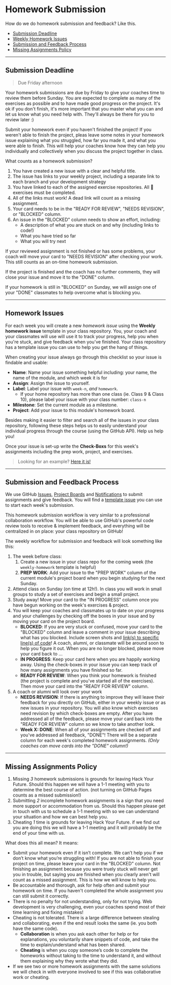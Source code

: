 # Homework Submission

How do we do homework submission and feedback? Like this.

- [Submission Deadline](#submission-deadline)
- [Weekly Homework Issues](#homework-issues)
- [Submission and Feedback Process](#submission-and-feedback-process)
- [Missing Assignments Policy](#missing-assignments-policy)

---

## Submission Deadline

> Due Friday afternoon

Your homework submissions are due by Friday to give your coaches time to review them before Sunday. You are expected to complete as many of the exercises as possible and to have made good progress on the project. It's ok if you don't finish, it's more important that you master what you can and let us know what you need help with. They'll always be there for you to review later :)

Submit your homework even if you haven't finished the project! If you weren't able to finish the project, pleas leave some notes in your homework issue explaining what you struggled, how far you made it, and what you were able to finish. This will help your coaches know how they can help you individually and collectively when you discuss the project together in class.

What counts as a homework submission?

1. You have created a new issue with a clear and helpful title.
1. The issue has links to your weekly project, including a separate link to each branch and your development strategy
1. You have linked to each of the assigned exercise repositories.  All :egg: exercises must be completed.
1. All of the links must work! A dead link will count as a missing assignment.
1. Your card needs to be in the "READY FOR REVIEW", "NEEDS REVISION", or "BLOCKED" column.
1. An issue in the "BLOCKED" column needs to show an effort, including:
    * A description of what you are stuck on and why (including links to code!)
    * What you have tried so far
    * What you will try next

If your reviewed assignment is not finished or has some problems, your coach will move your card to "NEEDS REVISION" after checking your work. This still counts as an on-time homework submission.

If the project is finished and the coach has no further comments, they will close your issue and move it to the "DONE" column.

If your homework is still in "BLOCKED" on Sunday, we will assign one of your "DONE" classmates to help overcome what is blocking you.

---

## Homework Issues

For each week you will create a new _homework issue_ using the __Weekly homework issue__ template in your class repository. You, your coach and your classmates will use will use it to track your progress, help you when you're stuck, and give feedback when you've finished. Your class repository has a template issue you can use to help you get the hang of things.

When creating your issue always go through this checklist so your issue is findable and usable:

- **Name**: Name your issue something helpful including: your name, the name of the module, and which week it is for
- **Assign**: Assign the issue to yourself.
- **Label**: Label your issue with `week-n`, _and_ `homework`.
  - If your home repository has more than one class (ie. Class 9 & Class 10), please label your issue with your class number: `class-n`
- **Milestone**: Set the current module as a milestone.
- **Project**: Add your issue to this module's homework board.

Besides making it easier to filter and search all of the issues in your class repository, following these steps helps us to easily understand your individual progress through the course (using the GitHub API). Help us help you!

Once your issue is set-up write the **Check-Boxs** for this week's assignments including the prep work, project, and exercises.

> Looking for an example? [Here it is!](https://github.com/HackYourFutureBelgium/class-9-10/issues/153)

---

## Submission and Feedback Process

We use GitHub [Issues](https://help.github.com/en/github/managing-your-work-on-github/about-issues), [Project Boards](https://codeburst.io/an-introduction-to-github-project-boards-2944e6ffbf3c) and [Notifications](https://help.github.com/en/github/receiving-notifications-about-activity-on-github/about-notifications) to submit assignments and give feedback. You will find a [template issue](https://help.github.com/en/github/building-a-strong-community/about-issue-and-pull-request-templates) you can use to start each week's submission.

This homework submission workflow is very similar to a professional collaboration workflow. You will be able to use GitHub's powerful code review tools to receive & implement feedback, and everything will be centralized in on place: your class repository on GitHub!

The weekly workflow for submission and feedback will look something like this:

1. The week before class:
   1. Create a new issue in your class repo for the coming week (the `weekly-homework` template is helpful)
   1. **PREP WORK**: Add your issue to the "PREP WORK" column of the current module's project board when you begin studying for the next Sunday.
1. Attend class on Sunday (on time at 12h!). In class you will work in small groups to study a set of exercises and begin a small project.
1. Study away! Move your card to the "IN PROGRESS" column once you have begun working on the week's exercises & project.
1. You will keep your coaches and classmates up to date on your progress and your challenges by checking off the boxes in your issue and by moving your card on the project board.
   - **BLOCKED**: If you are very stuck or confused, move your card to the "BLOCKED" column and leave a comment in your issue describing what has you blocked. Include screen shots and [link(s) to specific line(s) of code](https://help.github.com/en/github/managing-your-work-on-github/creating-a-permanent-link-to-a-code-snippet)! A coach, alumni, or classmate will be around soon to help you figure it out. When you are no longer blocked, please move your card back to ...
   - **IN PROGRESS**: Keep your card here when you are happily working away. Using the check-boxes in your issue you can keep track of how many assignments you have finished so far.
   - **READY FOR REVIEW**: When you think your homework is finished (the project is complete and you've started all of the exercises). Then move your card into the "READY FOR REVIEW" column.
1. A coach or alumni will look over your work
   - **NEEDS REVISION**: If there is anything to improve they will leave their feedback for you directly on GitHub, either in your weekly issue or as new issues in your repository. You will also know which exercises need revision by which check-boxes are empty. After you have addressed all of the feedback, please move your card back into the "READY FOR REVIEW" column so we know to take another look.
   - **Week X: DONE**: When all of your assignments are checked off and you've addressed all feedback, "DONE"! There will be a separate column for each week's completed homework assignments. _(Only coaches can move cards into the "DONE" column!)_

---

## Missing Assignments Policy

1. Missing _3_ homework submissions is grounds for leaving Hack Your Future. Should this happen we will have a 1-1 meeting with you to determine the best course of action. (not turning on GitHub Pages counts as a missed submission!)
1. Submitting _2_ incomplete homework assignments is a sign that you need more support or accommodation from us. Should this happen please get in touch with us to schedule a 1-1 meeting with so we can understand your situation and how we can best help you.
1. Cheating _1_ time is grounds for leaving Hack Your Future. if we find out you are doing this we will have a 1-1 meeting and it will probably be the end of your time with us.

What does this all mean? It means:

- Submit your homework even if it isn’t complete. We can’t help you if we don’t know what you’re struggling with! If you are not able to finish your project on time, please leave your card in the "BLOCKED" column. Not finishing an assignment because you were truely stuck will never get you in trouble, but saying you are finished when you clearly aren't will count as a missed assignment. This is how we will know to help you.
- Be accountable and thorough, ask for help often and submit your homework on time. If you haven't completed the whole assignment you can still submit it correctly.
- There is no penalty for not understanding, only for not trying. Web development is very challenging, even your coaches spend most of their time learning and fixing mistakes!
- Cheating is not tolerated. There is a large difference between stealing and collaborating, even if the end result looks the same (ie. you both have the same code).
  - **Collaboration** is when you ask each other for help or for explanations, you voluntarily share snippets of code, and take the time to explain/understand what has been shared.
  - **Cheating** is when you copy someone’s code to complete the homeworks without taking to the time to understand it, and without them explaining why they wrote what they did.
- If we see two or more homework assignments with the same solutions we will check in with everyone involved to see if this was collaborative work or cheating.
